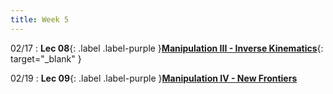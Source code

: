 ```yaml
---
title: Week 5
---
```

02/17
: **Lec 08**{: .label .label-purple }[**Manipulation III - Inverse Kinematics**](/CSCI5551-Spr25/assets/slides/lec08_manipulation_3_ik_jacobian.pdf){: target="_blank" }

02/19
: **Lec 09**{: .label .label-purple }[**Manipulation IV - New Frontiers**](/CSCI5551-Spr25/assets/slides/lec09_manipulation_new_frontiers.pdf)